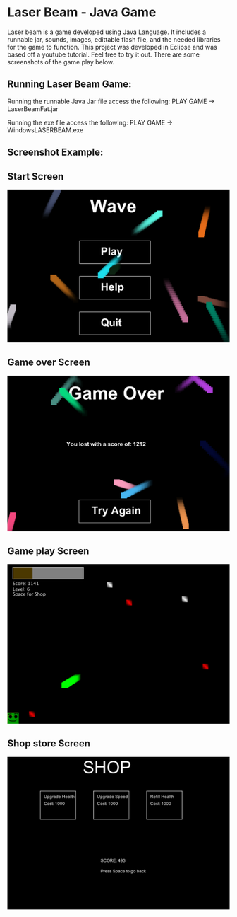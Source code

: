 # Laser Beam - Java Game
Laser beam is a game developed using Java Language. It includes a runnable jar, sounds, images, edittable flash file, and the needed libraries for the game to function. This project was developed in Eclipse and was based off a youtube tutorial. Feel free to try it out. There are some screenshots of the game play below.

## Running Laser Beam Game:
Running the runnable Java Jar file access the following:
PLAY GAME -> LaserBeamFat.jar

Running the exe file access the following:
PLAY GAME -> WindowsLASERBEAM.exe

## Screenshot Example:

## Start Screen
![alt text](https://github.com/ricardocolin/Laser-Beam-Game/blob/master/img/Start.png)

## Game over Screen
![alt text](https://github.com/ricardocolin/Laser-Beam-Game/blob/master/img/gameOver.png)

## Game play Screen
![alt text](https://github.com/ricardocolin/Laser-Beam-Game/blob/master/img/gamePlay.png)

## Shop store Screen
![alt text](https://github.com/ricardocolin/Laser-Beam-Game/blob/master/img/shopStore.png)
